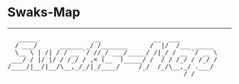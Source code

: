 # Swaks-Map

---

<pre>
   _____               __              __  ___          
  / ___/      ______ _/ /_______      /  |/  /___ _____ 
  \__ \ | /| / / __ `/ //_/ ___/_____/ /|_/ / __ `/ __ \
 ___/ / |/ |/ / /_/ / ,< (__  )_____/ /  / / /_/ / /_/ /
/____/|__/|__/\__,_/_/|_/____/     /_/  /_/\__,_/ .___/ 
                                               /_/ 
</pre>


